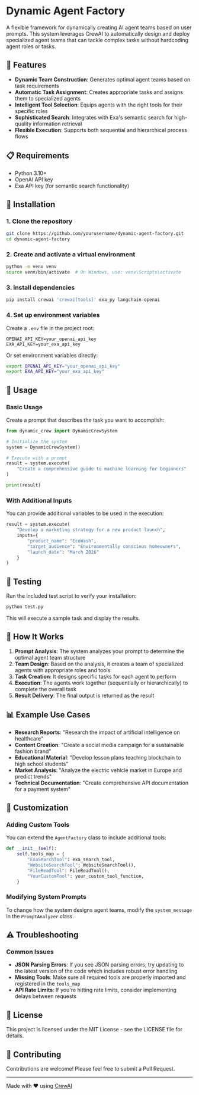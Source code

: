 # Dynamic Agent Factory

A flexible framework for dynamically creating AI agent teams based on user prompts. This system leverages CrewAI to automatically design and deploy specialized agent teams that can tackle complex tasks without hardcoding agent roles or tasks.

## 🌟 Features

- **Dynamic Team Construction**: Generates optimal agent teams based on task requirements
- **Automatic Task Assignment**: Creates appropriate tasks and assigns them to specialized agents
- **Intelligent Tool Selection**: Equips agents with the right tools for their specific roles
- **Sophisticated Search**: Integrates with Exa's semantic search for high-quality information retrieval
- **Flexible Execution**: Supports both sequential and hierarchical process flows

## 📋 Requirements

- Python 3.10+ 
- OpenAI API key
- Exa API key (for semantic search functionality)

## 🔧 Installation

### 1. Clone the repository

```bash
git clone https://github.com/yourusername/dynamic-agent-factory.git
cd dynamic-agent-factory
```

### 2. Create and activate a virtual environment

```bash
python -m venv venv
source venv/bin/activate  # On Windows, use: venv\Scripts\activate
```

### 3. Install dependencies

```bash
pip install crewai 'crewai[tools]' exa_py langchain-openai
```

### 4. Set up environment variables

Create a `.env` file in the project root:

```
OPENAI_API_KEY=your_openai_api_key
EXA_API_KEY=your_exa_api_key
```

Or set environment variables directly:

```bash
export OPENAI_API_KEY="your_openai_api_key"
export EXA_API_KEY="your_exa_api_key"
```

## 🚀 Usage

### Basic Usage

Create a prompt that describes the task you want to accomplish:

```python
from dynamic_crew import DynamicCrewSystem

# Initialize the system
system = DynamicCrewSystem()

# Execute with a prompt
result = system.execute(
    "Create a comprehensive guide to machine learning for beginners"
)

print(result)
```

### With Additional Inputs

You can provide additional variables to be used in the execution:

```python
result = system.execute(
    "Develop a marketing strategy for a new product launch",
    inputs={
        "product_name": "EcoWash",
        "target_audience": "Environmentally conscious homeowners",
        "launch_date": "March 2026"
    }
)
```

## 🧪 Testing

Run the included test script to verify your installation:

```bash
python test.py
```

This will execute a sample task and display the results.

## 🧠 How It Works

1. **Prompt Analysis**: The system analyzes your prompt to determine the optimal agent team structure
2. **Team Design**: Based on the analysis, it creates a team of specialized agents with appropriate roles and tools
3. **Task Creation**: It designs specific tasks for each agent to perform
4. **Execution**: The agents work together (sequentially or hierarchically) to complete the overall task
5. **Result Delivery**: The final output is returned as the result

## 📊 Example Use Cases

- **Research Reports**: "Research the impact of artificial intelligence on healthcare"
- **Content Creation**: "Create a social media campaign for a sustainable fashion brand"
- **Educational Material**: "Develop lesson plans teaching blockchain to high school students"
- **Market Analysis**: "Analyze the electric vehicle market in Europe and predict trends"
- **Technical Documentation**: "Create comprehensive API documentation for a payment system"

## 🔧 Customization

### Adding Custom Tools

You can extend the `AgentFactory` class to include additional tools:

```python
def __init__(self):
    self.tools_map = {
        "ExaSearchTool": exa_search_tool,
        "WebsiteSearchTool": WebsiteSearchTool(),
        "FileReadTool": FileReadTool(),
        "YourCustomTool": your_custom_tool_function,
    }
```

### Modifying System Prompts

To change how the system designs agent teams, modify the `system_message` in the `PromptAnalyzer` class.

## ⚠️ Troubleshooting

### Common Issues

- **JSON Parsing Errors**: If you see JSON parsing errors, try updating to the latest version of the code which includes robust error handling
- **Missing Tools**: Make sure all required tools are properly imported and registered in the `tools_map`
- **API Rate Limits**: If you're hitting rate limits, consider implementing delays between requests

## 📄 License

This project is licensed under the MIT License - see the LICENSE file for details.

## 🤝 Contributing

Contributions are welcome! Please feel free to submit a Pull Request.

---

Made with ❤️ using [CrewAI](https://github.com/joaomdmoura/crewAI)
